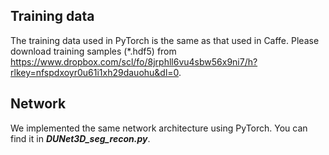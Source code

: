 ## Training data
The training data used in PyTorch is the same as that used in Caffe. Please download training samples (*.hdf5) from https://www.dropbox.com/scl/fo/8jrphll6vu4sbw56x9ni7/h?rlkey=nfspdxoyr0u61i1xh29dauohu&dl=0.

## Network
We implemented the same network architecture using PyTorch. You can find it in ***DUNet3D_seg_recon.py***.
